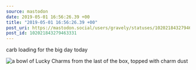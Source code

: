 ```yaml
---
source: mastodon
date: 2019-05-01 16:56:26.39 +00
title: "2019-05-01 16:56:26.39 +00"
post_uri: https://mastodon.social/users/gravely/statuses/102021843279463331
post_id: 102021843279463331
---
```

carb loading for the big day today


![a bowl of Lucky Charms from the last of the box, topped with charm dust](/images/14141967.jpg)

